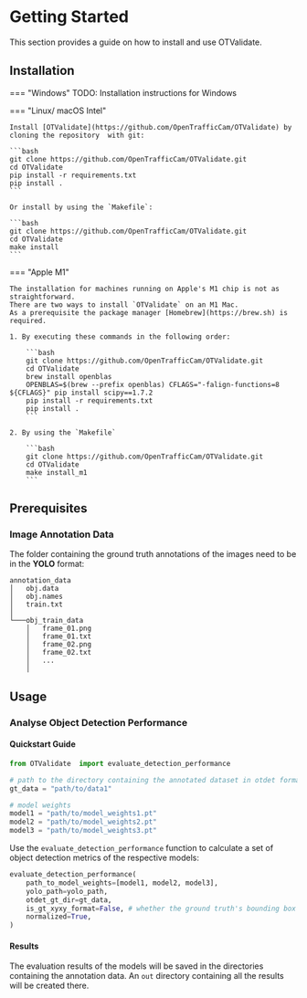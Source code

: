 # Getting Started

This section provides a guide on how to install and use OTValidate.

## Installation

=== "Windows"
TODO: Installation instructions for Windows

=== "Linux/ macOS Intel"

    Install [OTValidate](https://github.com/OpenTrafficCam/OTValidate) by cloning the repository  with git:

    ```bash
    git clone https://github.com/OpenTrafficCam/OTValidate.git
    cd OTValidate
    pip install -r requirements.txt
    pip install .
    ```

    Or install by using the `Makefile`:

    ```bash
    git clone https://github.com/OpenTrafficCam/OTValidate.git
    cd OTValidate
    make install
    ```

=== "Apple M1"

    The installation for machines running on Apple's M1 chip is not as straightforward.
    There are two ways to install `OTValidate` on an M1 Mac.
    As a prerequisite the package manager [Homebrew](https://brew.sh) is required.

    1. By executing these commands in the following order:

        ```bash
        git clone https://github.com/OpenTrafficCam/OTValidate.git
        cd OTValidate
        brew install openblas
        OPENBLAS=$(brew --prefix openblas) CFLAGS="-falign-functions=8 ${CFLAGS}" pip install scipy==1.7.2
        pip install -r requirements.txt
        pip install .
        ```

    2. By using the `Makefile`

        ```bash
        git clone https://github.com/OpenTrafficCam/OTValidate.git
        cd OTValidate
        make install_m1
        ```

## Prerequisites

### Image Annotation Data

The folder containing the ground truth annotations of the images need to be in the **YOLO** format:

```project
annotation_data
│   obj.data
│   obj.names
│   train.txt
│
└───obj_train_data
    │   frame_01.png
    │   frame_01.txt
    │   frame_02.png
    │   frame_02.txt
    │   ...
    │
```

## Usage

### Analyse Object Detection Performance

#### **Quickstart Guide**

```python
from OTValidate  import evaluate_detection_performance

# path to the directory containing the annotated dataset in otdet format
gt_data = "path/to/data1"

# model weights
model1 = "path/to/model_weights1.pt"
model2 = "path/to/model_weights2.pt"
model3 = "path/to/model_weights3.pt"

```

Use the `evaluate_detection_performance` function to calculate a set of object detection metrics of the respective models:

```python
evaluate_detection_performance(
    path_to_model_weights=[model1, model2, model3],
    yolo_path=yolo_path,
    otdet_gt_dir=gt_data,
    is_gt_xyxy_format=False, # whether the ground truth's bounding box is in xyxy or xywh format
    normalized=True,
)
```

#### **Results**

The evaluation results of the models will be saved in the directories containing the annotation data.
An `out` directory containing all the results will be created there.
